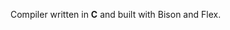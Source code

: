 Compiler written in <b>C</b> and built with Bison and Flex.

<meta name="google-site-verification" content="XLVk-9PGtjQ7Yw4Zo3kKM0XK4eFrIr175REHgeKobEw" />
